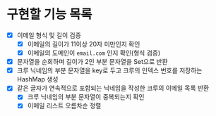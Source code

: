 # 구현할 기능 목록
* [x] 이메일 형식 및 길이 검증
  * [x] 이메일의 길이가 11이상 20자 미만인지 확인
  * [x] 이메일의 도메인이 `email.com` 인지 확인(형식 검증)
* [x] 문자열을 순회하며 길이가 2인 부분 문자열을 Set으로 반환
* [x] 크루 닉네임의 부분 문자열을 key로 두고 크루의 인덱스 번호를 저장하는 HashMap 생성
* [x] 같은 글자가 연속적으로 포함되는 닉네임을 작성한 크루의 이메일 목록 반환
  * [x] 크루 닉네임의 부분 문자열이 중복되는지 확인
  * [x] 이메일 리스트 오름차순 정렬
